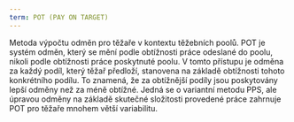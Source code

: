 ```yaml
---
term: POT (PAY ON TARGET)
---
```


Metoda výpočtu odměn pro těžaře v kontextu těžebních poolů. POT je systém odměn, který se mění podle obtížnosti práce odeslané do poolu, nikoli podle obtížnosti práce poskytnuté poolu. V tomto přístupu je odměna za každý podíl, který těžař předloží, stanovena na základě obtížnosti tohoto konkrétního podílu. To znamená, že za obtížnější podíly jsou poskytovány lepší odměny než za méně obtížné. Jedná se o variantní metodu PPS, ale úpravou odměny na základě skutečné složitosti provedené práce zahrnuje POT pro těžaře mnohem větší variabilitu.